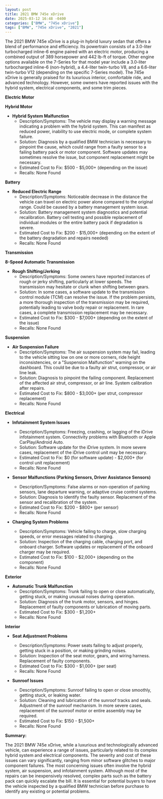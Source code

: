 ```yaml
---
layout: post
title: 2021 BMW 745e xDrive
date: 2025-03-12 16:48 -0400
categories: ["BMW", "745e xDrive"]
tags: ["BMW", "745e xDrive", "2021"]
---
```

The 2021 BMW 745e xDrive is a plug-in hybrid luxury sedan that offers a blend of performance and efficiency. Its powertrain consists of a 3.0-liter turbocharged inline-6 engine paired with an electric motor, producing a combined output of 389 horsepower and 442 lb-ft of torque. Other engine options available on the 7-Series for that model year include a 3.0-liter turbocharged inline-6 (non-hybrid), a 4.4-liter twin-turbo V8, and a 6.6-liter twin-turbo V12 (depending on the specific 7-Series model). The 745e xDrive is generally praised for its luxurious interior, comfortable ride, and advanced technology. However, some owners have reported issues with the hybrid system, electrical components, and some trim pieces.

**Electric Motor**

**Hybrid Motor**

*   **Hybrid System Malfunction**
    *   Description/Symptoms: The vehicle may display a warning message indicating a problem with the hybrid system. This can manifest as reduced power, inability to use electric mode, or complete system failure.
    *   Solution: Diagnosis by a qualified BMW technician is necessary to pinpoint the cause, which could range from a faulty sensor to a failing battery pack or motor component. Software updates may sometimes resolve the issue, but component replacement might be necessary.
    *   Estimated Cost to Fix: $500 - $5,000+ (depending on the issue)
    *   Recalls: None Found

**Battery**

*   **Reduced Electric Range**
    *   Description/Symptoms: Noticeable decrease in the distance the vehicle can travel on electric power alone compared to the original range. Could be caused by a battery management system issue.
    *   Solution: Battery management system diagnostics and potential recalibration. Battery cell testing and possible replacement of individual modules or the entire battery pack if degradation is severe.
    *   Estimated Cost to Fix: $200 - $15,000+ (depending on the extent of the battery degradation and repairs needed)
    *   Recalls: None Found

**Transmission**

**8-Speed Automatic Transmission**

* **Rough Shifting/Jerking**
    * Description/Symptoms: Some owners have reported instances of rough or jerky shifting, particularly at lower speeds. The transmission may hesitate or clunk when shifting between gears.
    * Solution: In some cases, a software update to the transmission control module (TCM) can resolve the issue. If the problem persists, a more thorough inspection of the transmission may be required, potentially leading to valve body repair or replacement. In rare cases, a complete transmission replacement may be necessary.
    * Estimated Cost to Fix: $300 - $7,000+ (depending on the extent of the issue)
    * Recalls: None Found

**Suspension**

*   **Air Suspension Failure**
    *   Description/Symptoms: The air suspension system may fail, leading to the vehicle sitting low on one or more corners, ride height inconsistencies, or a "Suspension Malfunction" warning on the dashboard. This could be due to a faulty air strut, compressor, or air line leak.
    *   Solution: Diagnosis to pinpoint the failing component. Replacement of the affected air strut, compressor, or air line. System calibration after repairs.
    *   Estimated Cost to Fix: $800 - $3,000+ (per strut, compressor replacement)
    *   Recalls: None Found

**Electrical**

*   **Infotainment System Issues**
    *   Description/Symptoms: Freezing, crashing, or lagging of the iDrive infotainment system. Connectivity problems with Bluetooth or Apple CarPlay/Android Auto.
    *   Solution: Software update for the iDrive system. In more severe cases, replacement of the iDrive control unit may be necessary.
    *   Estimated Cost to Fix: $0 (for software update) - $2,000+ (for control unit replacement)
    *   Recalls: None Found

*   **Sensor Malfunctions (Parking Sensors, Driver Assistance Sensors)**
    *   Description/Symptoms: False alarms or non-operation of parking sensors, lane departure warning, or adaptive cruise control systems.
    *   Solution: Diagnosis to identify the faulty sensor. Replacement of the sensor and recalibration of the system.
    *   Estimated Cost to Fix: $200 - $800+ (per sensor)
    *   Recalls: None Found

*   **Charging System Problems**
    *   Description/Symptoms: Vehicle failing to charge, slow charging speeds, or error messages related to charging.
    *   Solution: Inspection of the charging cable, charging port, and onboard charger. Software updates or replacement of the onboard charger may be required.
    *   Estimated Cost to Fix: $100 - $2,000+ (depending on the component)
    *   Recalls: None Found

**Exterior**

*   **Automatic Trunk Malfunction**
    *   Description/Symptoms: Trunk failing to open or close automatically, getting stuck, or making unusual noises during operation.
    *   Solution: Diagnosis of the trunk motor, sensors, and hinges. Replacement of faulty components or lubrication of moving parts.
    *   Estimated Cost to Fix: $300 - $1,200+
    *   Recalls: None Found

**Interior**

*   **Seat Adjustment Problems**
    *   Description/Symptoms: Power seats failing to adjust properly, getting stuck in a position, or making grinding noises.
    *   Solution: Inspection of the seat motor, gears, and wiring harness. Replacement of faulty components.
    *   Estimated Cost to Fix: $300 - $1,000+ (per seat)
    *   Recalls: None Found

*   **Sunroof Issues**
    *   Description/Symptoms: Sunroof failing to open or close smoothly, getting stuck, or leaking water.
    *   Solution: Cleaning and lubrication of the sunroof tracks and seals. Adjustment of the sunroof mechanism. In more severe cases, replacement of the sunroof motor or entire assembly may be required.
    *   Estimated Cost to Fix: $150 - $1,500+
    *   Recalls: None Found

**Summary:**

The 2021 BMW 745e xDrive, while a luxurious and technologically advanced vehicle, can experience a range of issues, particularly related to its complex hybrid system and electrical components. The severity and cost of these issues can vary significantly, ranging from minor software glitches to major component failures. The most concerning issues often involve the hybrid system, air suspension, and infotainment system. Although most of the repairs can be inexpensively resolved, complex parts such as the battery pack can quickly escalate the bill. It is essential for potential buyers to have the vehicle inspected by a qualified BMW technician before purchase to identify any existing or potential problems.

